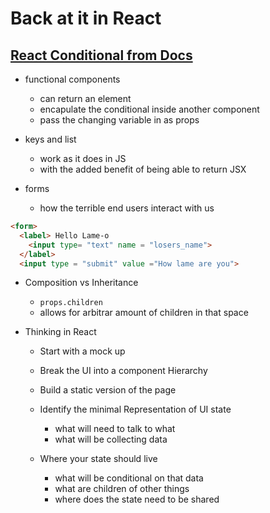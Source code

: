 # Back at it in React

## [React Conditional from Docs](https://reactjs.org/docs/conditional-rendering.html)
- functional components
  - can return an element
  - encapulate the conditional inside another component
  - pass the changing variable in as props

- keys and list
  - work as it does in JS
  - with the added benefit of being able to return JSX

- forms
  - how the terrible end users interact with us

```html
<form>
  <label> Hello Lame-o 
    <input type= "text" name = "losers_name">
  </label>
  <input type = "submit" value ="How lame are you">
```

- Composition vs Inheritance
  -  `props.children`
    - allows for arbitrar amount of children in that space

- Thinking in React
  - Start with a mock up
  - Break the UI into a component Hierarchy

  - Build a static version of the page
  - Identify the minimal Representation of UI state
    - what will need to talk to what
    - what will be collecting data
  - Where your state should live
    - what will be conditional on that data
    - what are children of other things
    - where does the state need to be shared
